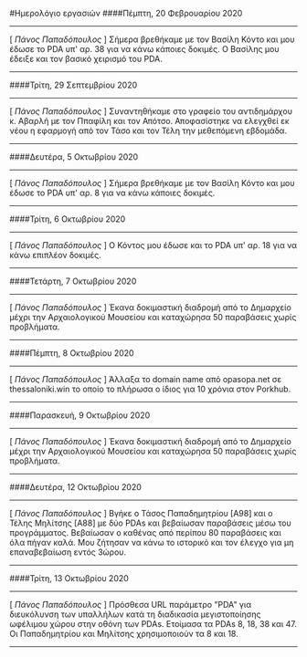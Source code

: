 #Ημερολόγιο εργασιών
####Πέμπτη, 20 Φεβρουαρίου 2020
***
[ _Πάνος Παπαδόπουλος_ ]
Σήμερα βρεθήκαμε με τον Βασίλη Κόντο και μου έδωσε το PDA υπ' αρ. 38 για να κάνω κάποιες δοκιμές. Ο Βασίλης μου έδειξε και τον βασικό χειρισμό του PDA.
***

####Τρίτη, 29 Σεπτεμβρίου 2020
***
[ _Πάνος Παπαδόπουλος_ ]
Συναντηθήκαμε στο γραφείο του αντιδημάρχου κ. Αβαρλή με τον Ππαφίλη και τον Απότσο. Αποφασίστηκε να ελεγχθεί εκ νέου η εφαρμογή από τον Τάσο και τον Τέλη την μεθεπόμενη εβδομάδα.
***

####Δευτέρα, 5 Οκτωβρίου 2020
***
[ _Πάνος Παπαδόπουλος_ ]
Σήμερα βρεθήκαμε με τον Βασίλη Κόντο και μου έδωσε το PDA υπ' αρ. 8 για να κάνω κάποιες δοκιμές.
***

####Τρίτη, 6 Οκτωβρίου 2020
***
[ _Πάνος Παπαδόπουλος_ ]
Ο Κόντος μου έδωσε και το PDA υπ' αρ. 18 για να κάνω επιπλέον δοκιμές.
***

####Τετάρτη, 7 Οκτωβρίου 2020
***
[ _Πάνος Παπαδόπουλος_ ]
Έκανα δοκιμαστική διαδρομή από το Δημαρχείο μέχρι την Αρχαιολογικού Μουσείου και καταχώρησα 50 παραβάσεις χωρίς προβλήματα.
***

####Πέμπτη, 8 Οκτωβρίου 2020
***
[ _Πάνος Παπαδόπουλος_ ]
Άλλαξα το domain name από opasopa.net σε thessaloniki.win το οποίο το πλήρωσα ο ίδιος για 10 χρόνια στον Porkhub.
***

####Παρασκευή, 9 Οκτωβρίου 2020
***
[ _Πάνος Παπαδόπουλος_ ]
Έκανα δοκιμαστική διαδρομή από το Δημαρχείο μέχρι την Αρχαιολογικού Μουσείου και καταχώρησα 50 παραβάσεις χωρίς προβλήματα.
***

####Δευτέρα, 12 Οκτωβρίου 2020
***
[ _Πάνος Παπαδόπουλος_ ]
Βγήκε ο Τάσος Παπαδημητρίου [Α98] και ο Τέλης Μηλίτσης [Α88] με δύο PDAs και βεβαίωσαν παραβάσεις μέσω του προγράμματος. Βεβαίωσαν ο καθένας από περίπου 80 παραβάσεις και όλα πήγαν καλά.
Μου ζήτησαν να κάνω το ιστορικό και τον έλεγχο για μη επαναβεβαίωση εντός 3ώρου.
***

####Τρίτη, 13 Οκτωβρίου 2020
***
[ _Πάνος Παπαδόπουλος_ ]
Πρόσθεσα URL παράμετρο "PDA" για διευκόλυνση των υπαλλήλων κατά τη διαδικασία μεγιστοποίησης ωφέλιμου χώρου στην οθόνη των PDAs.
Ετοίμασα τα PDAs 8, 18, 38 και 47.
Οι Παπαδημητρίου και Μηλίτσης χρησιμοποιούν τα 8 και 18.
***
